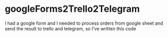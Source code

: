 # googleForms2Trello2Telegram

I had a google form and I needed to process orders from google sheet and send the result to trello and telegram, so I've written this code
